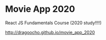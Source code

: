 # Movie App 2020

React JS Fundamentals Course (2020 study!!!!)

http://dragoocho.github.io/movie_app_2020
